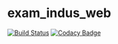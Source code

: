 # exam_indus_web
[![Build Status](https://travis-ci.org/kevinho971/exam_indus_web.svg?branch=master)](https://travis-ci.org/kevinho971/exam_indus_web)
[![Codacy Badge](https://api.codacy.com/project/badge/Grade/2974651e1cf04b209016718aaa72b1a6)](https://www.codacy.com/app/morand.kevin55/exam_indus_web?utm_source=github.com&amp;utm_medium=referral&amp;utm_content=kevinho971/exam_indus_web&amp;utm_campaign=Badge_Grade)
